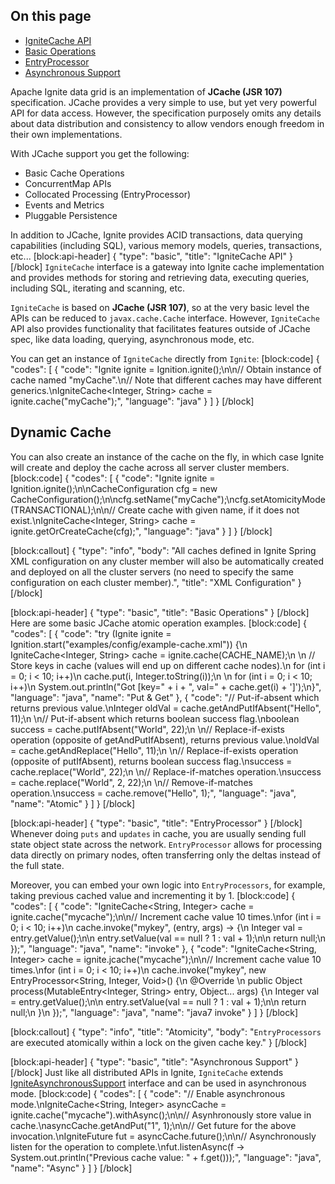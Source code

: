 ## On this page
* [IgniteCache API](doc:jcache#ignitecache)
* [Basic Operations](doc:jcache#basic-operations)
* [EntryProcessor](doc:jcache#entryprocessor)
* [Asynchronous Support](doc:jcache#asynchronous-support)

Apache Ignite data grid is an implementation of **JCache (JSR 107)** specification. JCache provides a very simple to use, but yet very powerful API for data access. However, the specification purposely omits any details about data distribution and consistency to allow vendors enough freedom in their own implementations. 

With JCache support you get the following:
  * Basic Cache Operations
  * ConcurrentMap APIs
  * Collocated Processing (EntryProcessor)
  * Events and Metrics
  * Pluggable Persistence

In addition to JCache, Ignite provides ACID transactions, data querying capabilities (including SQL), various memory models, queries, transactions, etc...
[block:api-header]
{
  "type": "basic",
  "title": "IgniteCache API"
}
[/block]
`IgniteCache` interface is a gateway into Ignite cache implementation and provides methods for storing and retrieving data, executing queries, including SQL, iterating and scanning, etc.

`IgniteCache` is based on **JCache (JSR 107)**, so at the very basic level the APIs can be reduced to `javax.cache.Cache` interface. However, `IgniteCache` API also provides functionality that facilitates features outside of JCache spec, like data loading, querying, asynchronous mode, etc.

You can get an instance of `IgniteCache` directly from `Ignite`:
[block:code]
{
  "codes": [
    {
      "code": "Ignite ignite = Ignition.ignite();\n\n// Obtain instance of cache named \"myCache\".\n// Note that different caches may have different generics.\nIgniteCache<Integer, String> cache = ignite.cache(\"myCache\");",
      "language": "java"
    }
  ]
}
[/block]
## Dynamic Cache
You can also create an instance of the cache on the fly, in which case Ignite will create and deploy the cache across all server cluster members.
[block:code]
{
  "codes": [
    {
      "code": "Ignite ignite = Ignition.ignite();\n\nCacheConfiguration cfg = new CacheConfiguration();\n\ncfg.setName(\"myCache\");\ncfg.setAtomicityMode(TRANSACTIONAL);\n\n// Create cache with given name, if it does not exist.\nIgniteCache<Integer, String> cache = ignite.getOrCreateCache(cfg);",
      "language": "java"
    }
  ]
}
[/block]

[block:callout]
{
  "type": "info",
  "body": "All caches defined in Ignite Spring XML configuration on any cluster member will also be automatically created and deployed on all the cluster servers (no need to specify the same configuration on each cluster member).",
  "title": "XML Configuration"
}
[/block]

[block:api-header]
{
  "type": "basic",
  "title": "Basic Operations"
}
[/block]
Here are some basic JCache atomic operation examples.
[block:code]
{
  "codes": [
    {
      "code": "try (Ignite ignite = Ignition.start(\"examples/config/example-cache.xml\")) {\n    IgniteCache<Integer, String> cache = ignite.cache(CACHE_NAME);\n \n    // Store keys in cache (values will end up on different cache nodes).\n    for (int i = 0; i < 10; i++)\n        cache.put(i, Integer.toString(i));\n \n    for (int i = 0; i < 10; i++)\n        System.out.println(\"Got [key=\" + i + \", val=\" + cache.get(i) + ']');\n}",
      "language": "java",
      "name": "Put & Get"
    },
    {
      "code": "// Put-if-absent which returns previous value.\nInteger oldVal = cache.getAndPutIfAbsent(\"Hello\", 11);\n  \n// Put-if-absent which returns boolean success flag.\nboolean success = cache.putIfAbsent(\"World\", 22);\n  \n// Replace-if-exists operation (opposite of getAndPutIfAbsent), returns previous value.\noldVal = cache.getAndReplace(\"Hello\", 11);\n \n// Replace-if-exists operation (opposite of putIfAbsent), returns boolean success flag.\nsuccess = cache.replace(\"World\", 22);\n  \n// Replace-if-matches operation.\nsuccess = cache.replace(\"World\", 2, 22);\n  \n// Remove-if-matches operation.\nsuccess = cache.remove(\"Hello\", 1);",
      "language": "java",
      "name": "Atomic"
    }
  ]
}
[/block]

[block:api-header]
{
  "type": "basic",
  "title": "EntryProcessor"
}
[/block]
Whenever doing `puts` and `updates` in cache, you are usually sending full state object state across the network. `EntryProcessor` allows for processing data directly on primary nodes, often transferring only the deltas instead of the full state. 

Moreover, you can embed your own logic into `EntryProcessors`, for example, taking previous cached value and incrementing it by 1.
[block:code]
{
  "codes": [
    {
      "code": "IgniteCache<String, Integer> cache = ignite.cache(\"mycache\");\n\n// Increment cache value 10 times.\nfor (int i = 0; i < 10; i++)\n  cache.invoke(\"mykey\", (entry, args) -> {\n    Integer val = entry.getValue();\n\n    entry.setValue(val == null ? 1 : val + 1);\n\n    return null;\n  });",
      "language": "java",
      "name": "invoke"
    },
    {
      "code": "IgniteCache<String, Integer> cache = ignite.jcache(\"mycache\");\n\n// Increment cache value 10 times.\nfor (int i = 0; i < 10; i++)\n  cache.invoke(\"mykey\", new EntryProcessor<String, Integer, Void>() {\n    @Override \n    public Object process(MutableEntry<Integer, String> entry, Object... args) {\n      Integer val = entry.getValue();\n\n      entry.setValue(val == null ? 1 : val + 1);\n\n      return null;\n    }\n  });",
      "language": "java",
      "name": "java7 invoke"
    }
  ]
}
[/block]

[block:callout]
{
  "type": "info",
  "title": "Atomicity",
  "body": "`EntryProcessors` are executed atomically within a lock on the given cache key."
}
[/block]

[block:api-header]
{
  "type": "basic",
  "title": "Asynchronous Support"
}
[/block]
Just like all distributed APIs in Ignite, `IgniteCache` extends [IgniteAsynchronousSupport](doc:async-support) interface and can be used in asynchronous mode.
[block:code]
{
  "codes": [
    {
      "code": "// Enable asynchronous mode.\nIgniteCache<String, Integer> asyncCache = ignite.cache(\"mycache\").withAsync();\n\n// Asynhronously store value in cache.\nasyncCache.getAndPut(\"1\", 1);\n\n// Get future for the above invocation.\nIgniteFuture<Integer> fut = asyncCache.future();\n\n// Asynchronously listen for the operation to complete.\nfut.listenAsync(f -> System.out.println(\"Previous cache value: \" + f.get()));",
      "language": "java",
      "name": "Async"
    }
  ]
}
[/block]